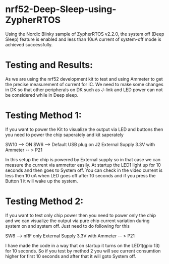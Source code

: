 # nrf52-Deep-Sleep-using-ZypherRTOS
Using the Nordic Blinky sample of ZypherRTOS v2.2.0, the system off (Deep Sleep) feature is enabled and less than 10uA current of system-off mode is achieved successfully.





# Testing and Results: 

As we are using the nrf52 development kit to test and using Ammeter to get the precise measurement of current for IC. We need to make some changes in DK so that other peripherals on DK such as J-link and LED power can not be considered while in Deep sleep.



# Testing Method 1:
If you want to power the Kit to visualize the output via LED and buttons then you need to power the chip saperately and kit saperately

SW10 --> ON
SW6 --> Default
USB plug on J2
External Supply 3.3V with Ammeter -- > P21

In this setup the chip is powered by External supply so in that case we can measure the current via ammetter easily. At startup the LED1 light up for 10 seconds and then goes to System off.
You can check in the video current is less then 10 uA when LED goes off after 10 seconds and if you press the Button 1 it will wake up the system.


# Testing Method 2:
If you want to test only chip power then you need to power only the chip and we can visualize the output via pure chip current variation during system on and system off.
Just need to do following for this

SW6 --> nRF only
External Supply 3.3V with Ammeter -- > P21

I have made the code in a way that on startup it turns on the LED1(gpio 13) for 10 seconds. So if you test by method 2 you will see current consumtion higher for first 10 seconds and after that it will goto System off.
